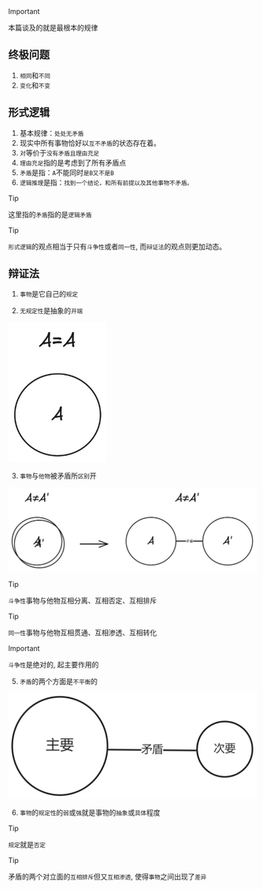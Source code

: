 > [!IMPORTANT]
> 本篇谈及的就是最根本的规律

## 终极问题

1. `相同`和`不同`
2. `变化`和`不变`

## 形式逻辑

1. 基本规律：`处处无矛盾`
2. 现实中所有事物恰好以`互不矛盾`的状态存在着。
3. `对`等价于`没有矛盾且理由充足`
4. `理由充足`指的是考虑到了所有矛盾点
5. `矛盾`是指：`A`不能同时`是B又不是B`
6. `逻辑推理`是指：`找到一个结论，和所有前提以及其他事物不矛盾。`

> [!TIP]
> 这里指的`矛盾`指的是`逻辑矛盾`

> [!TIP]
> `形式逻辑`的观点相当于只有`斗争性`或者`同一性`, 而`辩证法`的观点则更加动态。

## 辩证法

1. `事物`是它自己的`规定`

2. `无规定性`是抽象的`开端`

<img src="../images/aea.png" width="200">

3. `事物`与`他物`被矛盾所`区别`开

<img src="../images/anea.png" width="900">

> [!TIP]
> `斗争性`事物与他物互相分离、互相否定、互相排斥

> [!TIP]
> `同一性`事物与他物互相贯通、互相渗透、互相转化

> [!IMPORTANT]
> `斗争性`是绝对的, 起主要作用的

5. `矛盾`的两个方面是`不平衡`的

<img src="../images/imbalance.png" width="900">

6. `事物`的`规定性`的`弱`或`强`就是事物的`抽象`或`具体`程度

> [!TIP]
> `规定`就是`否定`

> [!TIP]
> 矛盾的两个对立面的`互相排斥`但又`互相渗透`, 使得`事物`之间出现了`差异`
